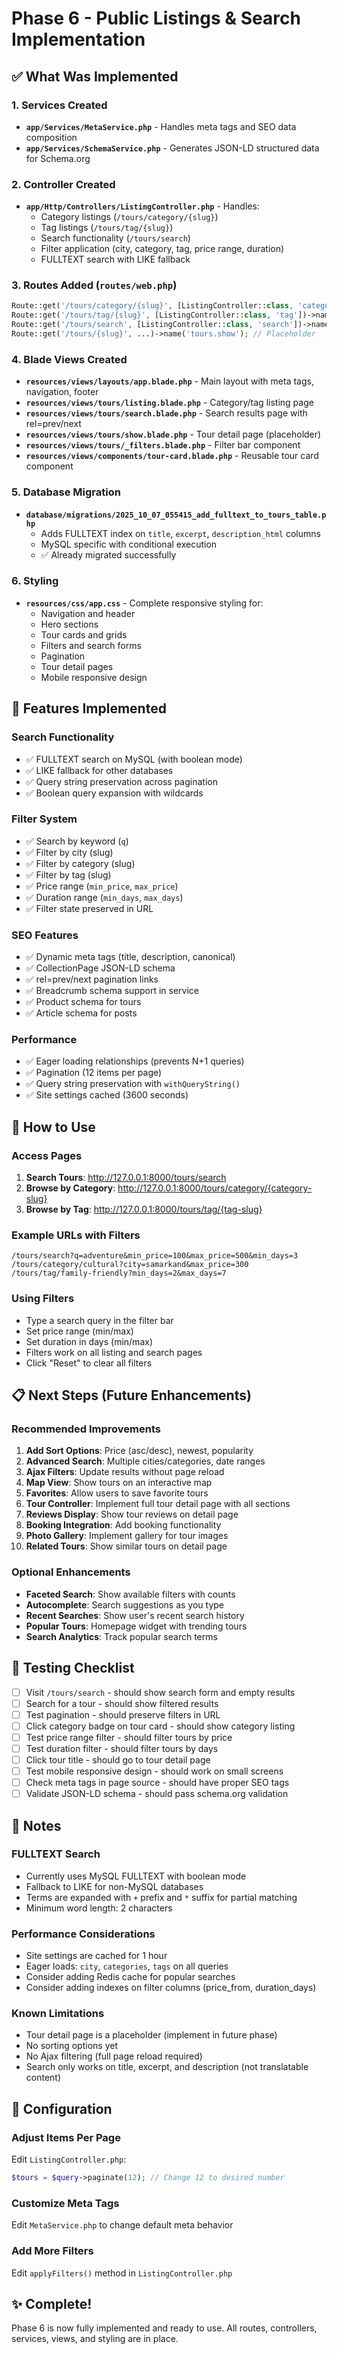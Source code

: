 # Phase 6 - Public Listings & Search Implementation

## ✅ What Was Implemented

### 1. Services Created
- **`app/Services/MetaService.php`** - Handles meta tags and SEO data composition
- **`app/Services/SchemaService.php`** - Generates JSON-LD structured data for Schema.org

### 2. Controller Created
- **`app/Http/Controllers/ListingController.php`** - Handles:
  - Category listings (`/tours/category/{slug}`)
  - Tag listings (`/tours/tag/{slug}`)
  - Search functionality (`/tours/search`)
  - Filter application (city, category, tag, price range, duration)
  - FULLTEXT search with LIKE fallback

### 3. Routes Added (`routes/web.php`)
```php
Route::get('/tours/category/{slug}', [ListingController::class, 'category'])->name('tours.category');
Route::get('/tours/tag/{slug}', [ListingController::class, 'tag'])->name('tours.tag');
Route::get('/tours/search', [ListingController::class, 'search'])->name('tours.search');
Route::get('/tours/{slug}', ...)->name('tours.show'); // Placeholder
```

### 4. Blade Views Created
- **`resources/views/layouts/app.blade.php`** - Main layout with meta tags, navigation, footer
- **`resources/views/tours/listing.blade.php`** - Category/tag listing page
- **`resources/views/tours/search.blade.php`** - Search results page with rel=prev/next
- **`resources/views/tours/show.blade.php`** - Tour detail page (placeholder)
- **`resources/views/tours/_filters.blade.php`** - Filter bar component
- **`resources/views/components/tour-card.blade.php`** - Reusable tour card component

### 5. Database Migration
- **`database/migrations/2025_10_07_055415_add_fulltext_to_tours_table.php`**
  - Adds FULLTEXT index on `title`, `excerpt`, `description_html` columns
  - MySQL specific with conditional execution
  - ✅ Already migrated successfully

### 6. Styling
- **`resources/css/app.css`** - Complete responsive styling for:
  - Navigation and header
  - Hero sections
  - Tour cards and grids
  - Filters and search forms
  - Pagination
  - Tour detail pages
  - Mobile responsive design

## 🎯 Features Implemented

### Search Functionality
- ✅ FULLTEXT search on MySQL (with boolean mode)
- ✅ LIKE fallback for other databases
- ✅ Query string preservation across pagination
- ✅ Boolean query expansion with wildcards

### Filter System
- ✅ Search by keyword (`q`)
- ✅ Filter by city (slug)
- ✅ Filter by category (slug)
- ✅ Filter by tag (slug)
- ✅ Price range (`min_price`, `max_price`)
- ✅ Duration range (`min_days`, `max_days`)
- ✅ Filter state preserved in URL

### SEO Features
- ✅ Dynamic meta tags (title, description, canonical)
- ✅ CollectionPage JSON-LD schema
- ✅ rel=prev/next pagination links
- ✅ Breadcrumb schema support in service
- ✅ Product schema for tours
- ✅ Article schema for posts

### Performance
- ✅ Eager loading relationships (prevents N+1 queries)
- ✅ Pagination (12 items per page)
- ✅ Query string preservation with `withQueryString()`
- ✅ Site settings cached (3600 seconds)

## 🚀 How to Use

### Access Pages

1. **Search Tours**: http://127.0.0.1:8000/tours/search
2. **Browse by Category**: http://127.0.0.1:8000/tours/category/{category-slug}
3. **Browse by Tag**: http://127.0.0.1:8000/tours/tag/{tag-slug}

### Example URLs with Filters

```
/tours/search?q=adventure&min_price=100&max_price=500&min_days=3
/tours/category/cultural?city=samarkand&max_price=300
/tours/tag/family-friendly?min_days=2&max_days=7
```

### Using Filters
- Type a search query in the filter bar
- Set price range (min/max)
- Set duration in days (min/max)
- Filters work on all listing and search pages
- Click "Reset" to clear all filters

## 📋 Next Steps (Future Enhancements)

### Recommended Improvements
1. **Add Sort Options**: Price (asc/desc), newest, popularity
2. **Advanced Search**: Multiple cities/categories, date ranges
3. **Ajax Filters**: Update results without page reload
4. **Map View**: Show tours on an interactive map
5. **Favorites**: Allow users to save favorite tours
6. **Tour Controller**: Implement full tour detail page with all sections
7. **Reviews Display**: Show tour reviews on detail page
8. **Booking Integration**: Add booking functionality
9. **Photo Gallery**: Implement gallery for tour images
10. **Related Tours**: Show similar tours on detail page

### Optional Enhancements
- **Faceted Search**: Show available filters with counts
- **Autocomplete**: Search suggestions as you type
- **Recent Searches**: Show user's recent search history
- **Popular Tours**: Homepage widget with trending tours
- **Search Analytics**: Track popular search terms

## 🧪 Testing Checklist

- [ ] Visit `/tours/search` - should show search form and empty results
- [ ] Search for a tour - should show filtered results
- [ ] Test pagination - should preserve filters in URL
- [ ] Click category badge on tour card - should show category listing
- [ ] Test price range filter - should filter tours by price
- [ ] Test duration filter - should filter tours by days
- [ ] Click tour title - should go to tour detail page
- [ ] Test mobile responsive design - should work on small screens
- [ ] Check meta tags in page source - should have proper SEO tags
- [ ] Validate JSON-LD schema - should pass schema.org validation

## 📝 Notes

### FULLTEXT Search
- Currently uses MySQL FULLTEXT with boolean mode
- Fallback to LIKE for non-MySQL databases
- Terms are expanded with `+` prefix and `*` suffix for partial matching
- Minimum word length: 2 characters

### Performance Considerations
- Site settings are cached for 1 hour
- Eager loads: `city`, `categories`, `tags` on all queries
- Consider adding Redis cache for popular searches
- Consider adding indexes on filter columns (price_from, duration_days)

### Known Limitations
- Tour detail page is a placeholder (implement in future phase)
- No sorting options yet
- No Ajax filtering (full page reload required)
- Search only works on title, excerpt, and description (not translatable content)

## 🔧 Configuration

### Adjust Items Per Page
Edit `ListingController.php`:
```php
$tours = $query->paginate(12); // Change 12 to desired number
```

### Customize Meta Tags
Edit `MetaService.php` to change default meta behavior

### Add More Filters
Edit `applyFilters()` method in `ListingController.php`

## ✨ Complete!

Phase 6 is now fully implemented and ready to use. All routes, controllers, services, views, and styling are in place.

